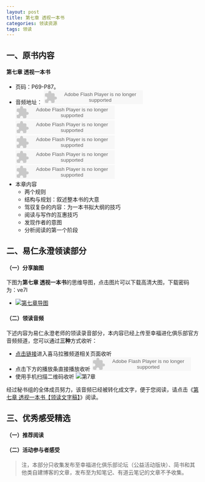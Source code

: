 ```yaml
---
layout: post
title: 第七章 透视一本书
categories: 领读资源
tags: 领读
---
```


## 一、原书内容

#### 第七章 透视一本书

- 页码：P69-P87。
- 音频地址：
    <object type="application/x-shockwave-flash" id="ximalaya_player" data="http://www.ximalaya.com/swf/sound/orange.swf?id=12409385" width="260" height="36"></object><object type="application/x-shockwave-flash" id="ximalaya_player" data="http://www.ximalaya.com/swf/sound/orange.swf?id=12409386" width="260" height="36"></object><object type="application/x-shockwave-flash" id="ximalaya_player" data="http://www.ximalaya.com/swf/sound/orange.swf?id=12409387" width="260" height="36"></object><object type="application/x-shockwave-flash" id="ximalaya_player" data="http://www.ximalaya.com/swf/sound/orange.swf?id=12409388" width="260" height="36"></object></object><object type="application/x-shockwave-flash" id="ximalaya_player" data="http://www.ximalaya.com/swf/sound/orange.swf?id=12409389" width="260" height="36"></object><object type="application/x-shockwave-flash" id="ximalaya_player" data="http://www.ximalaya.com/swf/sound/orange.swf?id=12409390" width="260" height="36"></object>
- 本章内容
	- 两个规则
	- 结构与规划：叙述整本书的大意
	- 驾驭复杂的内容：为一本书拟大纲的技巧
	- 阅读与写作的互惠技巧
	- 发现作者的意图
	- 分析阅读的第一个阶段

## 二、易仁永澄领读部分

#### （一）分享脑图

下图为**第七章 透视一本书**的思维导图，点击图片可以下载高清大图，下载密码为：ve7l

- [![第七章导图](http://77fm42.com1.z0.glb.clouddn.com/htrab-nt-s07small.jpeg)](http://pan.baidu.com/s/1mh0g5Dm)

#### （二）领读音频

下述内容为易仁永澄老师的领读录音部分，本内容已经上传至幸福进化俱乐部官方音频频道，您可以通过**三种**方式收听：

- [点击链接](http://www.ximalaya.com/12605301/sound/12421177)进入喜马拉雅频道相关页面收听
- 点击下方的播放条直接播放收听
	<object type="application/x-shockwave-flash" id="ximalaya_player" data="http://www.ximalaya.com/swf/sound/orange.swf?id=12663496" width="260" height="36"></object>
- 使用手机扫描二维码收听
![第7章](http://77fm42.com1.z0.glb.clouddn.com/htrab-qr-s07.png)

经过秘书组的全体成员努力，该音频已经被转化成文字，便于您阅读，请点击《[第七章 透视一本书【领读文字稿】](http://htrab.com/sesson07-text/)》阅读。

## 三、优秀感受精选

#### （一）推荐阅读



#### （二）活动参与者感受

> 注，本部分只收集发布至幸福进化俱乐部论坛（公益活动版块）、简书和其他类自建博客的文章，发布至为知笔记、有道云笔记的文章不予收集。

